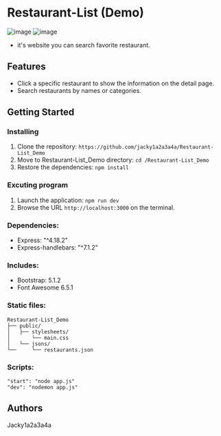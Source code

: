 # Restaurant-List (Demo)
![image](https://github.com/jacky1a2a3a4a/Restaurant-List_Demo/blob/53cdc60ed8d754f94aa180b7b1181351b07e151d/Restaurant%20List_img%20(1).png)
![image](https://github.com/jacky1a2a3a4a/Restaurant-List_Demo/blob/53cdc60ed8d754f94aa180b7b1181351b07e151d/Restaurant%20List_img%20(2).png)

* it's website you can search favorite restaurant.

## Features
* Click a specific restaurant to show the information on the detail page.
* Search restaurants by names or categories.

## Getting Started
### Installing
1. Clone the repository: `https://github.com/jacky1a2a3a4a/Restaurant-List_Demo`
2. Move to Restaurant-List_Demo directory: `cd /Restaurant-List_Demo`
3. Restore the dependencies: `npm install`

### Excuting program
1. Launch the application: `npm run dev`
2. Browse the URL `http://localhost:3000` on the terminal.

### Dependencies:
* Express: "^4.18.2"
* Express-handlebars: "^7.1.2"

### Includes:
* Bootstrap: 5.1.2
* Font Awesome 6.5.1

### Static files:

```
Restaurant-List_Demo
├── public/
│   ├── stylesheets/
│       └── main.css
│   └── jsons/
└──     └── restaurants.json
```

### Scripts:

```
"start": "node app.js"
"dev": "nodemon app.js"
```
## Authors
Jacky1a2a3a4a


